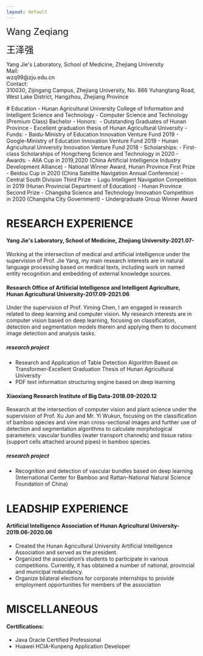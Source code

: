 ```yaml
---
layout: default
---
```


<dl>
<font size=5>Wang Zeqiang</font>

<font size=5>王泽强</font>
  
<dt>Yang Jie's Laboratory, School of Medicine, Zhejiang University</dt>
<dt>Mail: </dt>
  <di>wzq99@zju.edu.cn</di>
<dt>Contact:</dt>
  <di>310030, Zijingang Campus, Zhejiang University, No. 866 Yuhangtang Road, West Lake District, Hangzhou, Zhejiang Province</di>
</dl>
# Education
- Hunan Agricultural University College of Information and Intelligent Science and Technology
  - Computer Science and Technology (Premium Class)  Bachelor
- Honors:  
  - Outstanding Graduates of Hunan Province   
  - Excellent graduation thesis of Hunan Agricultural University
- Funds:
  - Baidu-Ministry of Education Innovation Venture Fund 2019
  - Google-Ministry of Education Innovation Venture Fund 2019
  - Hunan Agricultural University Innovation Venture Fund 2018
- Scholarships:
  - First-class Scholarships of Hongcheng Science and Technology in 2020
- Awards:
  - AIIA Cup in 2019,2020 (China Artificial Intelligence Industry Development Alliance)
    - National Winner Award, Hunan Province First Prize
  - Beidou Cup in 2020 (China Satellite Navigation Annual Conference)
    - Central South Division Third Prize 
  - Lugu Intelligent Navigation Competition in 2019 (Hunan Provincial Department of Education)
    - Hunan Province Second Prize
  - Changsha  Science and Technology Innovation Competition in 2020 (Changsha City Government)
    - Undergraduate Group Winner Award

# RESEARCH EXPERIENCE

#### Yang Jie's Laboratory, School of Medicine, Zhejiang University-2021.07-
Working at the intersection of medical and artificial intelligence under the supervision of Prof. Jie Yang, my main research interests are in natural language processing based on medical texts, including work on named entity recognition and embedding of external knowledge sources.

#### Research Office of Artificial Intelligence and Intelligent Agriculture, Hunan Agricultural University-2017.09-2021.06
Under the supervision of Prof. Yiming Chen, I am engaged in research related to deep learning and computer vision. My research interests are in computer vision based on deep learning, focusing on classification, detection and segmentation models therein and applying them to document image detection and analysis tasks.
##### research project
  - Research and Application of Table Detection Algorithm Based on Transformer-Excellent Graduation Thesis of Hunan Agricultural University
  - PDF text information structuring engine based on deep learning

#### Xiaoxiang Research Institute of Big Data-2018.09-2020.12
Research at the intersection of computer vision and plant science under the supervision of Prof. Xu Jun and Mr. Yi Wukun, focusing on the classification of bamboo species and vine man cross-sectional images and further use of detection and segmentation algorithms to calculate morphological parameters: vascular bundles (water transport channels) and tissue ratios (support cells attached around pipes) in bamboo species.
##### research project
  - Recognition and detection of vascular bundles based on deep learning (International Center for Bamboo and Rattan-National Natural Science Foundation of China)

# LEADSHIP EXPERIENCE

####  Artificial Intelligence Association of Hunan Agricultural University-2019.06-2020.06
- Created the Hunan Agricultural University Artificial Intelligence Association and served as the president.
- Organized the association’s students to participate in various competitions. Currently, it has obtained a number of national, provincial and municipal redundancy.
- Organize bilateral elections for corporate internships to provide employment opportunities for members of the association

# MISCELLANEOUS
#### Certifications:
* Java Oracle Certified Professional
* Huawei HCIA-Kunpeng Application Developer

